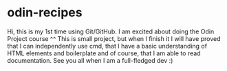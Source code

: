 # odin-recipes
Hi, this is my 1st time using Git/GitHub. I am excited about doing the Odin Project course ^^
This is small project, but when I finish it I will have proved that I can independently use cmd, that I have a basic understanding of HTML elements and boilerplate and of course, that I am able to read documentation.
See you all when I am a full-fledged dev :)